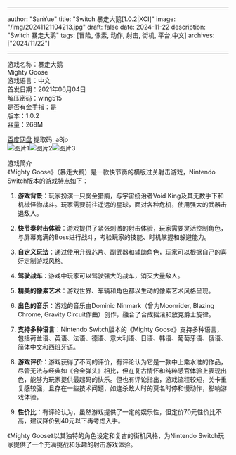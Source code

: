 
---
author: "SanYue"
title: "Switch 暴走大鹅[1.0.2|XCI]"
image: "/img/20241121104213.jpg"
draft: false
date: 2024-11-22
description: "Switch 暴走大鹅"
tags: [冒险, 像素, 动作, 射击, 街机, 平台,中文]
archives: ["2024/11/22"]

---

游戏名称：暴走大鹅   
Mighty Goose    
游戏语言：中文  
首发日期：2021年06月04日  
解压密码：wing515  
是否有金手指：是  
版本：1.0.2   
容量：268M

[百度网盘](https://pan.baidu.com/s/14b6XSx0Ko_HHWVsEHFYKkw) 提取码: a8jp  
![图片1](/img/4458d8.jpg)![图片2](/img/a229e0.jpg)![图片3](/img/f392f0.jpg)  

游戏简介  
《Mighty Goose》（暴走大鹅）是一款快节奏的横版过关射击游戏，Nintendo Switch版本的游戏特点如下：

1. **游戏背景**：玩家扮演一只奖金猎鹅，与宇宙统治者Void King及其无数手下和机械怪物战斗。玩家需要前往遥远的星球，面对各种危机，使用强大的武器击退敌人。

2. **快节奏射击体验**：游戏提供了紧张刺激的射击体验，玩家需要灵活控制角色，与屏幕充满的Boss进行战斗，考验玩家的技能、时机掌握和躲避能力。

3. **自定义玩法**：通过使用升级芯片、副武器和辅助角色，玩家可以根据自己的喜好定制游戏风格。

4. **驾驶战车**：游戏中玩家可以驾驶强大的战车，消灭大量敌人。

5. **精美的像素艺术**：游戏世界、车辆和角色都以生动的像素艺术风格呈现。

6. **出色的音乐**：游戏的音乐由Dominic Ninmark（曾为Moonrider, Blazing Chrome, Gravity Circuit作曲）创作，融合了合成摇滚和放克爵士旋律。

7. **支持多种语言**：Nintendo Switch版本的《Mighty Goose》支持多种语言，包括荷兰语、英语、法语、德语、意大利语、日语、韩语、葡萄牙语、俄语、简体中文和西班牙语。

8. **游戏评价**：游戏获得了不同的评价，有评论认为它是一款中上乘水准的作品，尽管无法与经典如《合金弹头》相比，但在复古情怀和纯粹感官体验上表现出色，能够为玩家提供最起码的快乐。但也有评论指出，游戏流程较短，关卡重复感较强，且存在一些技术问题，如连杀敌人时的莫名时停和慢动作，影响游戏体验。

9. **性价比**：有评论认为，虽然游戏提供了一定的娱乐性，但定价70元性价比不高，建议降价到40元以下再考虑入手。

《Mighty Goose》以其独特的角色设定和复古的街机风格，为Nintendo Switch玩家提供了一个充满挑战和乐趣的射击游戏体验。

